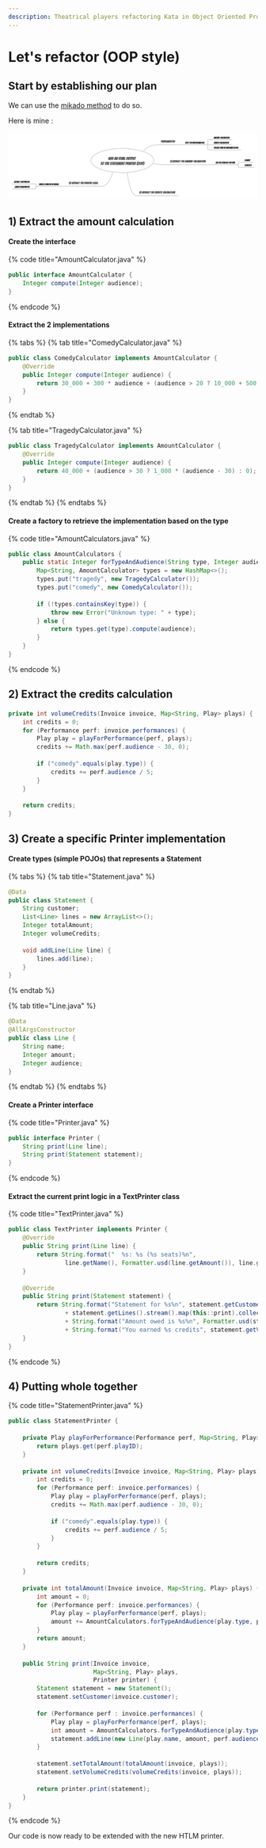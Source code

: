 ```yaml
---
description: Theatrical players refactoring Kata in Object Oriented Programming
---
```


# Let's refactor (OOP style)

## Start by establishing our plan

We can use the [mikado method](http://mikadomethod.info) to do so.

Here is mine :

![](<../../../.gitbook/assets/image (91).png>)

## 1) Extract the amount calculation

#### Create the interface

{% code title="AmountCalculator.java" %}
```java
public interface AmountCalculator {
    Integer compute(Integer audience);
}
```
{% endcode %}

#### Extract the 2 implementations

{% tabs %}
{% tab title="ComedyCalculator.java" %}
```java
public class ComedyCalculator implements AmountCalculator {
    @Override
    public Integer compute(Integer audience) {
        return 30_000 + 300 * audience + (audience > 20 ? 10_000 + 500 * (audience - 20) : 0);
    }
}
```
{% endtab %}

{% tab title="TragedyCalculator.java" %}
```java
public class TragedyCalculator implements AmountCalculator {
    @Override
    public Integer compute(Integer audience) {
        return 40_000 + (audience > 30 ? 1_000 * (audience - 30) : 0);
    }
}
```
{% endtab %}
{% endtabs %}

#### Create a factory to retrieve the implementation based on the type

{% code title="AmountCalculators.java" %}
```java
public class AmountCalculators {
    public static Integer forTypeAndAudience(String type, Integer audience) {
        Map<String, AmountCalculator> types = new HashMap<>();
        types.put("tragedy", new TragedyCalculator());
        types.put("comedy", new ComedyCalculator());

        if (!types.containsKey(type)) {
            throw new Error("Unknown type: " + type);
        } else {
            return types.get(type).compute(audience);
        }
    }
}
```
{% endcode %}

## 2) Extract the credits calculation

```java
private int volumeCredits(Invoice invoice, Map<String, Play> plays) {
    int credits = 0;
    for (Performance perf: invoice.performances) {
        Play play = playForPerformance(perf, plays);
        credits += Math.max(perf.audience - 30, 0);

        if ("comedy".equals(play.type)) {
            credits += perf.audience / 5;
        }
    }

    return credits;
}
```

## 3) Create a specific Printer implementation

#### Create types (simple POJOs) that represents a Statement

{% tabs %}
{% tab title="Statement.java" %}
```java
@Data
public class Statement {
    String customer;
    List<Line> lines = new ArrayList<>();
    Integer totalAmount;
    Integer volumeCredits;

    void addLine(Line line) {
        lines.add(line);
    }
}

```
{% endtab %}

{% tab title="Line.java" %}
```java
@Data
@AllArgsConstructor
public class Line {
    String name;
    Integer amount;
    Integer audience;
}
```
{% endtab %}
{% endtabs %}

#### Create a Printer interface

{% code title="Printer.java" %}
```java
public interface Printer {
    String print(Line line);
    String print(Statement statement);
}
```
{% endcode %}

#### Extract the current print logic in a TextPrinter class

{% code title="TextPrinter.java" %}
```java
public class TextPrinter implements Printer {
    @Override
    public String print(Line line) {
        return String.format("  %s: %s (%s seats)%n",
                line.getName(), Formatter.usd(line.getAmount()), line.getAudience());
    }

    @Override
    public String print(Statement statement) {
        return String.format("Statement for %s%n", statement.getCustomer())
                + statement.getLines().stream().map(this::print).collect(Collectors.joining(""))
                + String.format("Amount owed is %s%n", Formatter.usd(statement.getTotalAmount()))
                + String.format("You earned %s credits", statement.getVolumeCredits());
    }
}

```
{% endcode %}

## 4) Putting whole together

{% code title="StatementPrinter.java" %}
```java
public class StatementPrinter {

    private Play playForPerformance(Performance perf, Map<String, Play> plays) {
        return plays.get(perf.playID);
    }

    private int volumeCredits(Invoice invoice, Map<String, Play> plays) {
        int credits = 0;
        for (Performance perf: invoice.performances) {
            Play play = playForPerformance(perf, plays);
            credits += Math.max(perf.audience - 30, 0);

            if ("comedy".equals(play.type)) {
                credits += perf.audience / 5;
            }
        }

        return credits;
    }

    private int totalAmount(Invoice invoice, Map<String, Play> plays) {
        int amount = 0;
        for (Performance perf: invoice.performances) {
            Play play = playForPerformance(perf, plays);
            amount += AmountCalculators.forTypeAndAudience(play.type, perf.audience);
        }
        return amount;
    }

    public String print(Invoice invoice, 
                        Map<String, Play> plays,
                        Printer printer) {
        Statement statement = new Statement();
        statement.setCustomer(invoice.customer);

        for (Performance perf : invoice.performances) {
            Play play = playForPerformance(perf, plays);
            int amount = AmountCalculators.forTypeAndAudience(play.type, perf.audience);
            statement.addLine(new Line(play.name, amount, perf.audience));
        }

        statement.setTotalAmount(totalAmount(invoice, plays));
        statement.setVolumeCredits(volumeCredits(invoice, plays));

        return printer.print(statement);
    }
}
```
{% endcode %}

Our code is now ready to be extended with the new HTLM printer.
